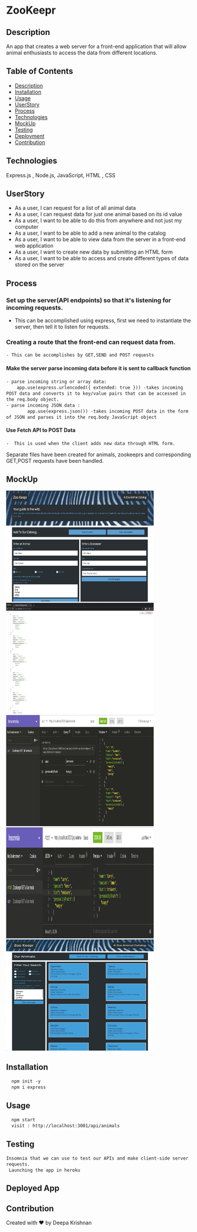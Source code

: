 # ZooKeepr
## Description 
An app that  creates  a web server for a front-end application that will allow animal enthusiasts to access the data from different locations.

## Table of Contents 
  * [Description](#description)
  * [Installation](#installation)
  * [Usage](#usage)
  * [UserStory](#userstory)
  * [Process](#process)
  * [Technologies](#technologies)
  * [MockUp](#mockup)
  * [Testing](#testing)
  * [Deployment](#deployment)
  * [Contribution](#contribution)
  
## Technologies 
  Express.js , Node.js, JavaScript, HTML , CSS 
## UserStory
- As a user, I can request for a list of all animal data
- As a user, I can request data for just one animal based on its id value
- As a user, I want to be able to do this from anywhere and not just my computer
- As a user, I want to be able to add a new animal to the catalog
- As a user, I want to be able to view data from the server in a front-end web application
- As a user, I want to create new data by submitting an HTML form
- As a user, I want to be able to access and create different types of data stored on the server

## Process 
  ### Set up the server(API endpoints) so that it's listening for incoming requests. 
   - This can be accomplished using express, first we need to instantiate the server, then tell it to listen for requests.
  ### Creating a route that the front-end can request data from.
    - This can be accomplishes by GET,SEND and POST requests 
  #### Make the server parse incoming data before it is sent to callback function
    - parse incoming string or array data:  
        app.use(express.urlencoded({ extended: true })) -takes incoming POST data and converts it to key/value pairs that can be accessed in the req.body object.
    - parse incoming JSON data :  
            app.use(express.json()) -takes incoming POST data in the form of JSON and parses it into the req.body JavaScript object
   #### Use Fetch API to POST Data
    -  This is used when the client adds new data through HTML form.
   Separate files have been created for animals, zookeeprs and corresponding GET,POST requests have been handled. 

## MockUp
   <div>
  <img src ="https://github.com/Deeparkrish/zookeepr/blob/main/zk1.png" width ="400px" height ="300px" />
  <img src ="https://github.com/Deeparkrish/zookeepr/blob/main/zk2.png"  width ="400px" height ="300px" />
  <img src = "https://github.com/Deeparkrish/zookeepr/blob/main/zk3.jpeg" width ="400px" height ="300px" />
  <img src ="https://github.com/Deeparkrish/zookeepr/blob/main/zk5.jpeg"  width ="400px" height ="300px" />
   <img src ="https://github.com/Deeparkrish/zookeepr/blob/main/zk7.jpeg"  width ="400px" height ="300px" />
  </div>


## Installation 
      npm init -y
      npm i express
## Usage 
      npm start 
      visit : http://localhost:3001/api/animals
## Testing 
    Insomnia that we can use to test our APIs and make client-side server requests. 
     Launching the app in heroku 
## Deployed App 

## Contribution 
  Created with ❤️ by Deepa Krishnan


    
